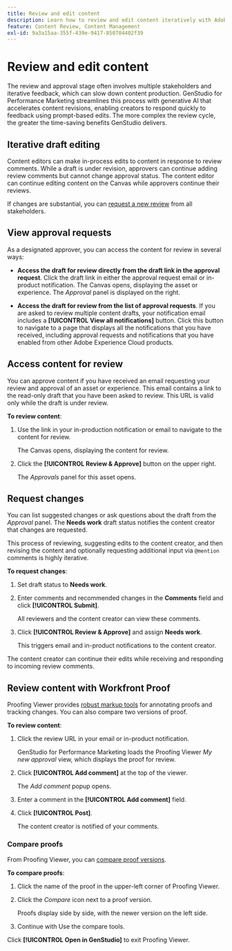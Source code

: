 ```yaml
---
title: Review and edit content
description: Learn how to review and edit content iteratively with Adobe GenStudio for Performance Marketing.
feature: Content Review, Content Management
exl-id: 9a3a15aa-355f-439e-9417-850704402f39
---
```

# Review and edit content

The review and approval stage often involves multiple stakeholders and iterative feedback, which can slow down content production. GenStudio for Performance Marketing streamlines this process with generative AI that accelerates content revisions, enabling creators to respond quickly to feedback using prompt-based edits. The more complex the review cycle, the greater the time-saving benefits GenStudio delivers.

## Iterative draft editing

Content editors can make in-process edits to content in response to review comments. While a draft is under revision, approvers can continue adding review comments but cannot change approval status. The content editor can continue editing content on the Canvas while approvers continue their reviews.

If changes are substantial, you can [request a new review](/help/user-guide/approvals/request-review.md#request-new-approval) from all stakeholders.

## View approval requests

As a designated approver, you can access the content for review in several ways:

* **Access the draft for review directly from the draft link in the approval request**. Click the draft link in either the approval request email or in-product notification. The Canvas opens, displaying the asset or experience. The _Approval_ panel is displayed on the right.

* **Access the draft for review from the list of approval requests**. If you are asked to review multiple content drafts, your notification email includes a **[!UICONTROL View all notifications]** button. Click this button to navigate to a page that displays all the notifications that you have received, including approval requests and notifications that you have enabled from other Adobe Experience Cloud products.

## Access content for review

You can approve content if you have received an email requesting your review and approval of an asset or experience. This email contains a link to the read-only draft that you have been asked to review. This URL is valid only while the draft is under review.

**To review content**:

1. Use the link in your in-production notification or email to navigate to the content for review.

   The Canvas opens, displaying the content for review.

1. Click the **[!UICONTROL Review & Approve]** button on the upper right.

   The _Approvals_ panel for this asset opens.

## Request changes

You can list suggested changes or ask questions about the draft from the _Approval_ panel. The **Needs work** draft status notifies the content creator that changes are requested.

This process of reviewing, suggesting edits to the content creator, and then revising the content and optionally requesting additional input via `@mention` comments is highly iterative.

**To request changes**:

1. Set draft status to **Needs work**.

1. Enter comments and recommended changes in the **Comments** field and click **[!UICONTROL Submit]**.

   All reviewers and the content creator can view these comments.

1. Click **[!UICONTROL Review & Approve]** and assign **Needs work**. 

   This triggers email and in-product notifications to the content creator.

The content creator can continue their edits while receiving and responding to incoming review comments.

## Review content with Workfront Proof

Proofing Viewer provides [robust markup tools](https://experienceleague.adobe.com/en/docs/workfront/using/review-and-approve-work/proofing/review-proofs-in-workfront/comment-on-a-proof/comment-on-proof-1.html) for annotating proofs and tracking changes. You can also compare two versions of proof. 

**To review content**:

1. Click the review URL in your email or in-product notification.

   GenStudio for Performance Marketing loads the Proofing Viewer _My new approval_ view, which displays the proof for review.

1. Click **[!UICONTROL Add comment]** at the top of the viewer.
   
   The _Add comment_ popup opens.

1. Enter a comment in the **[!UICONTROL Add comment]** field.

1. Click **[!UICONTROL Post]**.

   The content creator is notified of your comments.

### Compare proofs

From Proofing Viewer, you can [compare proof versions](https://experienceleague.adobe.com/en/docs/workfront/using/workfront-proof/work-with-proofs-in-wf-proof/review-proofs-web-proofing-viewer/compare-proofs).

**To compare proofs**:

1. Click the name of the proof in the upper-left corner of Proofing Viewer. 

1. Click the _Compare_ icon next to a proof version.

   Proofs display side by side, with the newer version on the left side. 
   
1. Continue with Use the compare tools.

Click **[!UICONTROL Open in GenStudio]** to exit Proofing Viewer.
